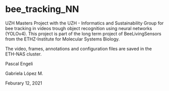 # bee_tracking_NN
UZH Masters Project with the UZH - Informatics and Sustainability Group for bee tracking in videos trough object recognition using neural networks (YOLOv4). This project is part of the long term project of BeeLivingSensors from the ETHZ-Institute for Molecular Systems Biology.

The video, frames, annotations and configuration files are saved in the ETH-NAS cluster. 

Pascal Engeli

Gabriela López M.

Feburary 12, 2021
